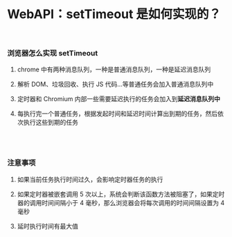 # WebAPI：setTimeout 是如何实现的？

</br>

### 浏览器怎么实现 setTimeout

1. chrome 中有两种消息队列，一种是普通消息队列，一种是延迟消息队列

2. 解析 DOM、垃圾回收、执行 JS 代码...等普通任务会加入普通消息队列中

3. 定时器和 Chromium 内部一些需要延迟执行的任务会加入到**延迟消息队列中**

4. 每执行完一个普通任务，根据发起时间和延迟时间计算出到期的任务，然后依次执行这些到期的任务

</br>
</br>

### 注意事项

1. 如果当前任务执行时间过久，会影响定时器任务的执行

2. 如果定时器被嵌套调用 5 次以上，系统会判断该函数方法被阻塞了，如果定时器的调用时间间隔小于 4 毫秒，那么浏览器会将每次调用的时间间隔设置为 4 毫秒

3. 延时执行时间有最大值

</br>
</br>
